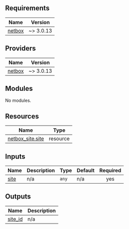 ## Requirements

| Name | Version |
|------|---------|
| <a name="requirement_netbox"></a> [netbox](#requirement\_netbox) | ~> 3.0.13 |

## Providers

| Name | Version |
|------|---------|
| <a name="provider_netbox"></a> [netbox](#provider\_netbox) | ~> 3.0.13 |

## Modules

No modules.

## Resources

| Name | Type |
|------|------|
| [netbox_site.site](https://registry.terraform.io/providers/e-breuninger/netbox/latest/docs/resources/site) | resource |

## Inputs

| Name | Description | Type | Default | Required |
|------|-------------|------|---------|:--------:|
| <a name="input_site"></a> [site](#input\_site) | n/a | `any` | n/a | yes |

## Outputs

| Name | Description |
|------|-------------|
| <a name="output_site_id"></a> [site\_id](#output\_site\_id) | n/a |
